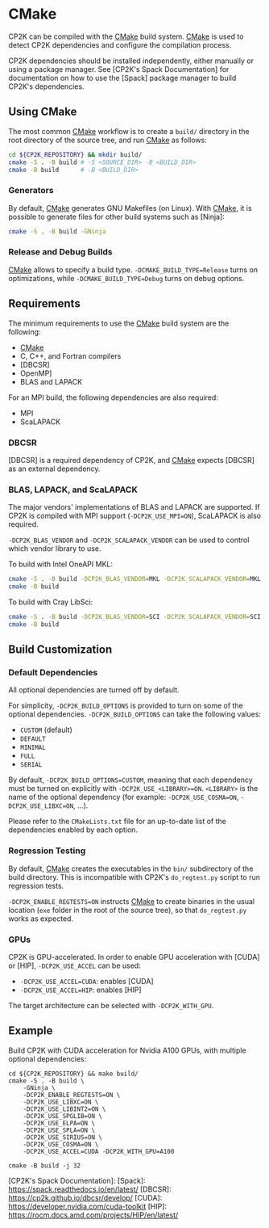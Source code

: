 # CMake

CP2K can be compiled with the [CMake] build system. [CMake] is used to detect CP2K dependencies and configure the compilation process.

CP2K dependencies should be installed independently, either manually or using a package manager. See [CP2K's Spack Documentation] for documentation on how to use the [Spack] package manager to build CP2K's dependencies.

## Using CMake

The most common [CMake] workflow is to create a `build/` directory in the root directory of the source tree, and run [CMake] as follows:

```bash
cd ${CP2K_REPOSITORY} && mkdir build/
cmake -S . -B build # -S <SOURCE_DIR> -B <BUILD_DIR>
cmake -B build      # -B <BUILD_DIR>
```

### Generators

By default, [CMake] generates GNU Makefiles (on Linux). With [CMake], it is possible to generate files for other build systems such as [Ninja]:

```bash
cmake -S . -B build -GNinja 
```

### Release and Debug Builds

[CMake] allows to specify a build type. `-DCMAKE_BUILD_TYPE=Release` turns on optimizations, while `-DCMAKE_BUILD_TYPE=Debug` turns on debug options. 

## Requirements

The minimum requirements to use the [CMake] build system are the following:

* [CMake]
* C, C++, and Fortran compilers
* [DBCSR]
* OpenMP]
* BLAS and LAPACK

For an MPI build, the following dependencies are also required:

* MPI
* ScaLAPACK

### DBCSR

[DBCSR] is a required dependency of CP2K, and [CMake] expects [DBCSR] as an external dependency.

### BLAS, LAPACK, and ScaLAPACK

The major vendors' implementations of BLAS and LAPACK are supported. If CP2K is compiled with MPI support (`-DCP2K_USE_MPI=ON`), ScaLAPACK is also required.

`-DCP2K_BLAS_VENDOR` and `-DCP2K_SCALAPACK_VENDOR` can be used to control which vendor library to use.

To build with Intel OneAPI MKL:

```bash
cmake -S . -B build -DCP2K_BLAS_VENDOR=MKL -DCP2K_SCALAPACK_VENDOR=MKL
cmake -B build
```

To build with Cray LibSci:

```bash
cmake -S . -B build -DCP2K_BLAS_VENDOR=SCI -DCP2K_SCALAPACK_VENDOR=SCI
cmake -B build
```

## Build Customization

### Default Dependencies

All optional dependencies are turned off by default. 

For simplicity, `-DCP2K_BUILD_OPTIONS` is provided to turn on some of the optional dependencies. `-DCP2K_BUILD_OPTIONS` can take the following values:

* `CUSTOM` (default)
* `DEFAULT`
* `MINIMAL`
* `FULL`
* `SERIAL`

By default, `-DCP2K_BUILD_OPTIONS=CUSTOM`, meaning that each dependency must be turned on explicitly with `-DCP2K_USE_<LIBRARY>=ON`. `<LIBRARY>` is the name of the optional dependency (for example: `-DCP2K_USE_COSMA=ON`, `-DCP2K_USE_LIBXC=ON`, ...). 

Please refer to the `CMakeLists.txt` file for an up-to-date list of the dependencies enabled by each option.

### Regression Testing

By default, [CMake] creates the executables in the `bin/` subdirectory of the build directory. This is incompatible with CP2K's `do_regtest.py` script to run regression tests.

`-DCP2K_ENABLE_REGTESTS=ON` instructs [CMake] to create binaries in the usual location (`exe` folder in the root of the source tree), so that `do_regtest.py` works as expected.

### GPUs

CP2K is GPU-accelerated. In order to enable GPU acceleration with [CUDA] or [HIP], `-DCP2K_USE_ACCEL` can be used:

* `-DCP2K_USE_ACCEL=CUDA`: enables [CUDA]
* `-DCP2K_USE_ACCEL=HIP`: enables [HIP]

The target architecture can be selected with `-DCP2K_WITH_GPU`.

## Example

Build CP2K with CUDA acceleration for Nvidia A100 GPUs, with multiple optional dependencies: 

```
cd ${CP2K_REPOSITORY} && make build/
cmake -S . -B build \
    -GNinja \
    -DCP2K_ENABLE_REGTESTS=ON \
    -DCP2K_USE_LIBXC=ON \
    -DCP2K_USE_LIBINT2=ON \
    -DCP2K_USE_SPGLIB=ON \
    -DCP2K_USE_ELPA=ON \
    -DCP2K_USE_SPLA=ON \
    -DCP2K_USE_SIRIUS=ON \
    -DCP2K_USE_COSMA=ON \
    -DCP2K_USE_ACCEL=CUDA -DCP2K_WITH_GPU=A100

cmake -B build -j 32
```

[CMake]: https://cmake.org
[CP2K's Spack Documentation]:
[Spack]: https://spack.readthedocs.io/en/latest/
[DBCSR]: https://cp2k.github.io/dbcsr/develop/
[CUDA]: https://developer.nvidia.com/cuda-toolkit
[HIP]: https://rocm.docs.amd.com/projects/HIP/en/latest/